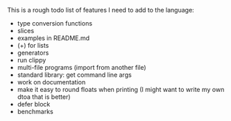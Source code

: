 
This is a rough todo list of features I need to add to the language:

* type conversion functions
* slices
* examples in README.md
* (+) for lists
* generators
* run clippy
* multi-file programs (import from another file)
* standard library: get command line args
* work on documentation
* make it easy to round floats when printing (I might want to write my own dtoa that is better)
* defer block
* benchmarks
